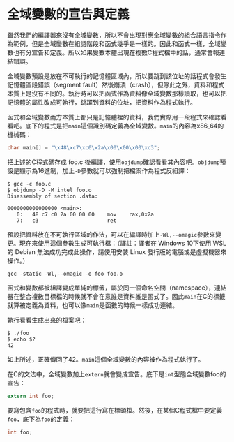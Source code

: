 # 全域變數的宣告與定義

雖然我們的編譯器來沒有全域變數，所以不會出現對應全域變數的組合語言指令作為範例，但是全域變數在組語階段和函式幾乎是一樣的。因此和函式一樣，全域變數也有分宣告和定義。所以如果變數本體出現在複數C程式檔中的話，通常會報連結錯誤。

全域變數預設是放在不可執行的記憶體區域內，所以要跳到該位址的話程式會發生記憶體區段錯誤（segment fault）然後崩潰（crash），但除此之外，資料和程式本質上是沒有不同的。執行時可以把函式作為資料像全域變數那樣讀取，也可以把記憶體的屬性改成可執行，跳躍到資料的位址，把資料作為程式執行。

函式和全域變數兩方本質上都只是記憶體裡的資料，我們實際用一段程式來確認看看吧。底下的程式是把`main`這個識別碼定義為全域變數。`main`的內容為x86\_64的機械碼：

```c
char main[] = "\x48\xc7\xc0\x2a\x00\x00\x00\xc3";
```

把上述的C程式碼存成 foo.c 後編譯，使用`objdump`確認看看其內容吧。`objdump`預設是顯示為16進制，加上`-D`參數就可以強制把檔案作為程式反組譯：

```text
$ gcc -c foo.c
$ objdump -D -M intel foo.o
Disassembly of section .data:

0000000000000000 <main>:
   0:   48 c7 c0 2a 00 00 00    mov    rax,0x2a
   7:   c3                      ret
```

預設把資料放在不可執行區域的作法，可以在編譯時加上`-Wl,--omagic`參數來變更。現在來使用這個參數生成可執行檔：（譯註：譯者在 Windows 10下使用 WSL 的 Debian 無法成功完成此操作，請使用安裝 Linux 發行版的電腦或是虛擬機器來操作。）

```text
gcc -static -Wl,--omagic -o foo foo.o
```

函式和變數都被組譯變成單純的標籤，屬於同一個命名空間（namespace），連結器在整合複數目標檔的時候就不會在意誰是資料誰是函式了。因此`main`在C的標籤就算被定義為資料，也可以像`main`是函數的時候一樣成功連結。

執行看看生成出來的檔案吧：

```text
$ ./foo
$ echo $?
42
```

如上所述，正確傳回了42。`main`這個全域變數的內容被作為程式執行了。

在C的文法中，全域變數加上`extern`就會變成宣告。底下是`int`型態全域變數foo的宣告：

```c
extern int foo;
```

要寫包含`foo`的程式時，就要把這行寫在標頭檔。然後，在某個C程式檔中要定義`foo`，底下為`foo`的定義：

```c
int foo;
```



